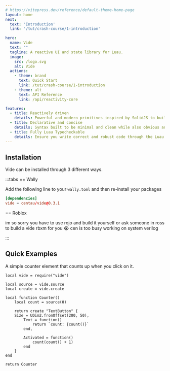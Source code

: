 ```yaml
---
# https://vitepress.dev/reference/default-theme-home-page
layout: home
next:
  text: 'Introduction'
  link: '/tut/crash-course/1-introduction'

hero:
  name: Vide
  text: ""
  tagline: A reactive UI and state library for Luau.
  image:
    src: /logo.svg
    alt: Vide
  actions:
    - theme: brand
      text: Quick Start
      link: /tut/crash-course/1-introduction
    - theme: alt
      text: API Reference
      link: /api/reactivity-core

features:
  - title: Reactively driven
    details: Powerful and modern primitives inspired by SolidJS to build fluid UI with little friction
  - title: Declarative and concise
    details: Syntax built to be minimal and clean while also obvious and easy to understand to anyone
  - title: Fully Luau Typecheckable
    details: Ensure you write correct and robust code through the Luau typechecking engine.
---
```


## Installation

Vide can be installed through 3 different ways.

:::tabs
== Wally

Add the following line to your `wally.toml` and then re-install your packages
```toml
[dependencies]
vide = centau/vide@0.3.1
```

== Roblox

im so sorry you have to use rojo and build it yourself or ask someone in ross to build a vide rbxm for you :sob:
cen is too busy working on system verilog

:::

## Quick Examples

A simple counter element that counts up when you click on it.

```luau
local vide = require("vide")

local source = vide.source
local create = vide.create

local function Counter()
	local count = source(0)

	return create "TextButton" {
    Size = UDim2.fromOffset(200, 50),
		Text = function()
			return `count: {count()}`
		end,

		Activated = function()
			count(count() + 1)
		end
	}
end

return Counter
```
